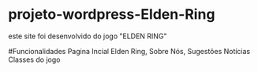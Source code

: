 # projeto-wordpress-Elden-Ring


este site foi desenvolvido do jogo "ELDEN RING"

#Funcionalidades
Pagina Incial Elden Ring,
Sobre Nós,
Sugestões
Notícias 
Classes do jogo
